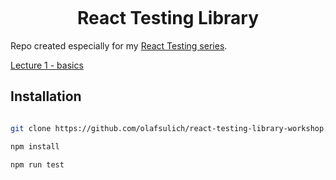 <p align="center">
  <img src="https://i.ibb.co/bsZ69F5/rtl.png" alt>
</p>

<h1 align="center">
  React Testing Library
</h1>

Repo created especially for my [React Testing series]('https://frontlive.pl/kategorie/react').

[Lecture 1 - basics](https://github.com/olafsulich/react-testing-library-workshop/tree/main/1-podstawy)

## Installation

```bash

git clone https://github.com/olafsulich/react-testing-library-workshop.git

npm install

npm run test
```
